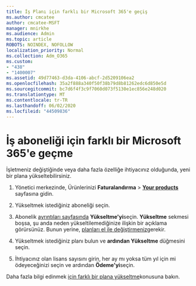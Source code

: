 ```yaml
---
title: İş Planı için farklı bir Microsoft 365'e geçiş
ms.author: cmcatee
author: cmcatee-MSFT
manager: mnirkhe
ms.audience: Admin
ms.topic: article
ROBOTS: NOINDEX, NOFOLLOW
localization_priority: Normal
ms.collection: Adm_O365
ms.custom:
- "438"
- "1400007"
ms.assetid: 49d77463-d3da-4106-abcf-2d5209106ea2
ms.openlocfilehash: 35a2f888a340f50f38b79d8b81262edc6d850e5d
ms.sourcegitcommit: bc7d6f4f3c9f7060d073f5130e1ec856e248d020
ms.translationtype: MT
ms.contentlocale: tr-TR
ms.lasthandoff: 06/02/2020
ms.locfileid: "44509836"
---
```

# <a name="switch-to-a-different-microsoft-365-for-business-subscription"></a>İş aboneliği için farklı bir Microsoft 365'e geçme

İşletmeniz değiştiğinde veya daha fazla özelliğe ihtiyacınız olduğunda, yeni bir plana yükseltebilirsiniz.
  
1. Yönetici merkezinde, Ürünlerinizi **Faturalandırma** \> **[Your products](https://go.microsoft.com/fwlink/p/?linkid=842054)** sayfasına gidin.

2. Yükseltmek istediğiniz aboneliği seçin.

3. Abonelik [ayrıntıları sayfasında](https://admin.microsoft.com/AdminPortal/Home#/subscriptions/webdirect%252F0dbaa202-d590-4529-98c2-a5e2ebaac702) **Yükseltme'yi**seçin.  **Yükseltme** sekmesi boşsa, şu anda neden yükseltilemediğinize ilişkin bir açıklama görürsünüz. Bunun yerine, [planları el ile değiştirmeniz](https://docs.microsoft.com/microsoft-365/commerce/subscriptions/change-plans-manually?view=o365-worldwide)gerekir.

4. Yükseltmek istediğiniz planı bulun ve **ardından Yükseltme** düğmesini seçin.

5. İhtiyacınız olan lisans sayısını girin, her ay mı yoksa tüm yıl için mi ödeyeceğinizi seçin ve ardından **Ödeme'yi**seçin.

Daha fazla bilgi edinmek [için farklı bir plana yükseltme](https://docs.microsoft.com/microsoft-365/commerce/subscriptions/upgrade-to-different-plan)konusuna bakın.
